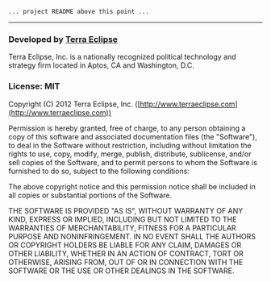 `... project README above this point ...`

- - -

### Developed by [Terra Eclipse](http://www.terraeclipse.com)
Terra Eclipse, Inc. is a nationally recognized political technology and
strategy firm located in Aptos, CA and Washington, D.C.


### License: MIT
Copyright (C) 2012 Terra Eclipse, Inc. ([http://www.terraeclipse.com](http://www.terraeclipse.com))

Permission is hereby granted, free of charge, to any person obtaining a copy
of this software and associated documentation files (the "Software"), to deal
in the Software without restriction, including without limitation the rights
to use, copy, modify, merge, publish, distribute, sublicense, and/or sell
copies of the Software, and to permit persons to whom the Software is furnished
to do so, subject to the following conditions:

The above copyright notice and this permission notice shall be included in
all copies or substantial portions of the Software.

THE SOFTWARE IS PROVIDED "AS IS", WITHOUT WARRANTY OF ANY KIND, EXPRESS OR
IMPLIED, INCLUDING BUT NOT LIMITED TO THE WARRANTIES OF MERCHANTABILITY,
FITNESS FOR A PARTICULAR PURPOSE AND NONINFRINGEMENT. IN NO EVENT SHALL THE
AUTHORS OR COPYRIGHT HOLDERS BE LIABLE FOR ANY CLAIM, DAMAGES OR OTHER
LIABILITY, WHETHER IN AN ACTION OF CONTRACT, TORT OR OTHERWISE, ARISING FROM,
OUT OF OR IN CONNECTION WITH THE SOFTWARE OR THE USE OR OTHER DEALINGS IN THE
SOFTWARE.
